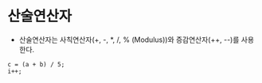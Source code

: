 # 산술연산자

- 산술연산자는 사칙연산자(+, -, *, /, % (Modulus))와 증감연산자(++, --)를 사용한다.
```
c = (a + b) / 5;
i++;
```